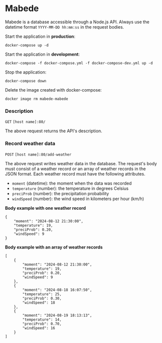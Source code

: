 # Mabede

Mabede is a database accessible through a Node.js API.
Always use the datetime format `YYYY-MM-DD hh:mm:ss` in the request bodies.

Start the application in **production**:
```
docker-compose up -d
```

Start the application in **development**:
```
docker-compose -f docker-compose.yml -f docker-compose-dev.yml up -d
```

Stop the application:
```
docker-compose down
```

Delete the image created with docker-compose:
```
docker image rm mabede-mabede
```

### Description

`GET` `[host name]:80/`

The above request returns the API's description.

### Record weather data

`POST` `[host name]:80/add-weather`

The above request writes weather data in the database.
The request's body must consist of a weather record or
an array of weather records in the JSON format.
Each weather record must have the following attributes.

* `moment` (datetime): the moment when the data was recorded
* `temperature` (number): the temperature in degrees Celsius
* `preciProb` (number): the precipitation probability
* `windSpeed` (number): the wind speed in kilometers per hour (km/h)

**Body example with one weather record**
```
{
    "moment": "2024-08-12 21:30:00",
    "temperature": 19,
    "preciProb": 0.20,
    "windSpeed": 9
}
```

**Body example with an array of weather records**
```
[
    {
        "moment": "2024-08-12 21:30:00",
        "temperature": 19,
        "preciProb": 0.20,
        "windSpeed": 9
    },
    {
        "moment": "2024-08-18 16:07:50",
        "temperature": 25,
        "preciProb": 0.30,
        "windSpeed": 18
    },
    {
        "moment": "2024-08-19 18:13:13",
        "temperature": 14,
        "preciProb": 0.70,
        "windSpeed": 16
    }
]
```
